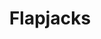 ---
title: Flapjacks
metadata:
  servings: '16'
  course: Treat
  title: Flapjacks
ingredients:
- name: dates
  amount: some
- name: chia seeds
  amount: some
- name: rice syrup
  amount: 120 g
- name: oats
  amount: 180 g
- name: raisins
  amount: some
- name: sunflower seeds
  amount: some
- name: peanut butter
  amount: 250 g
cookware:
- name: mixing bowl
- name: baking tray
- name: baking paper
steps:
- description: Preheat the oven to 180C then grab a mixing bowl and add in the oats
    and peanut butter. Mix until they're combined.
- description: Then add the rice syrup and fix further. This is the basis for your
    flapjacks.
- description: Now add your toppings. I like raisins, sunflower seeds, chia seeds
    and dates.
- description: Line a baking tray with baking paper and spread the mixture across
    it so it's just under 1cm thick. And put it in the oven for 10 minutes, or until
    slightly golden.
- description: Leave to cool and then slice into 16 even portions.

---